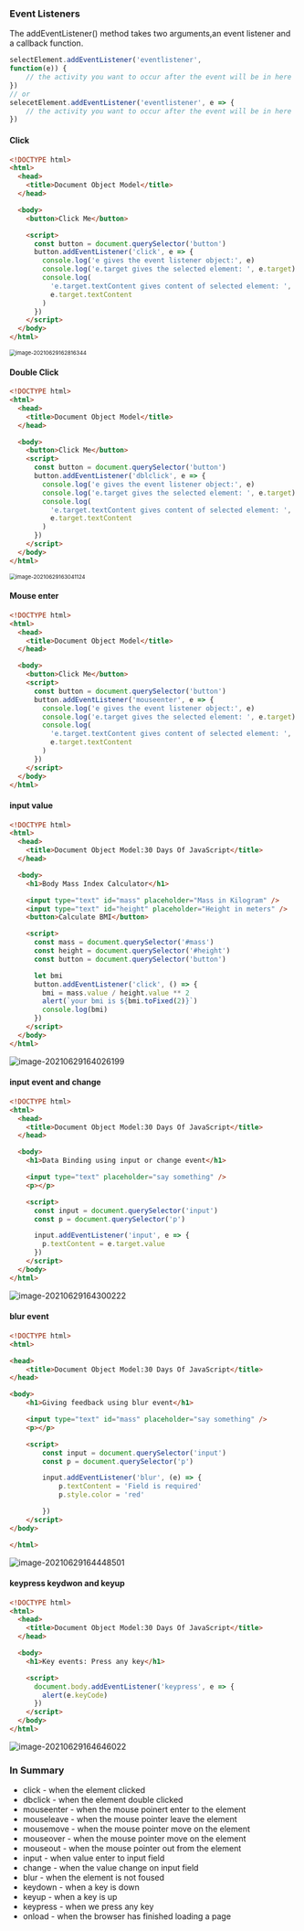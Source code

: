 ### Event Listeners

The addEventListener() method takes two arguments,an event listener and a callback function.

```js
selectElement.addEventListener('eventlistener',
function(e)) {
	// the activity you want to occur after the event will be in here
})
// or
selecetElement.addEventListener('eventlistener', e => {
	// the activity you want to occur after the event will be in here
})
```

#### Click

```html
<!DOCTYPE html>
<html>
  <head>
    <title>Document Object Model</title>
  </head>

  <body>
    <button>Click Me</button>

    <script>
      const button = document.querySelector('button')
      button.addEventListener('click', e => {
        console.log('e gives the event listener object:', e)
        console.log('e.target gives the selected element: ', e.target)
        console.log(
          'e.target.textContent gives content of selected element: ',
          e.target.textContent
        )
      })
    </script>
  </body>
</html>
```

<img src="C:\Users\minstone\AppData\Roaming\Typora\typora-user-images\image-20210629162816344.png" alt="image-20210629162816344" style="zoom: 67%;" />

#### Double Click

```html
<!DOCTYPE html>
<html>
  <head>
    <title>Document Object Model</title>
  </head>

  <body>
    <button>Click Me</button>
    <script>
      const button = document.querySelector('button')
      button.addEventListener('dblclick', e => {
        console.log('e gives the event listener object:', e)
        console.log('e.target gives the selected element: ', e.target)
        console.log(
          'e.target.textContent gives content of selected element: ',
          e.target.textContent
        )
      })
    </script>
  </body>
</html>
```

<img src="C:\Users\minstone\AppData\Roaming\Typora\typora-user-images\image-20210629163041124.png" alt="image-20210629163041124" style="zoom:67%;" />

#### Mouse enter 

```html
<!DOCTYPE html>
<html>
  <head>
    <title>Document Object Model</title>
  </head>

  <body>
    <button>Click Me</button>
    <script>
      const button = document.querySelector('button')
      button.addEventListener('mouseenter', e => {
        console.log('e gives the event listener object:', e)
        console.log('e.target gives the selected element: ', e.target)
        console.log(
          'e.target.textContent gives content of selected element: ',
          e.target.textContent
        )
      })
    </script>
  </body>
</html>
```

#### input value

```html
<!DOCTYPE html>
<html>
  <head>
    <title>Document Object Model:30 Days Of JavaScript</title>
  </head>

  <body>
    <h1>Body Mass Index Calculator</h1>

    <input type="text" id="mass" placeholder="Mass in Kilogram" />
    <input type="text" id="height" placeholder="Height in meters" />
    <button>Calculate BMI</button>

    <script>
      const mass = document.querySelector('#mass')
      const height = document.querySelector('#height')
      const button = document.querySelector('button')

      let bmi
      button.addEventListener('click', () => {
        bmi = mass.value / height.value ** 2
        alert(`your bmi is ${bmi.toFixed(2)}`)
        console.log(bmi)
      })
    </script>
  </body>
</html>
```

![image-20210629164026199](C:\Users\minstone\AppData\Roaming\Typora\typora-user-images\image-20210629164026199.png)

#### input event and change

```html
<!DOCTYPE html>
<html>
  <head>
    <title>Document Object Model:30 Days Of JavaScript</title>
  </head>

  <body>
    <h1>Data Binding using input or change event</h1>

    <input type="text" placeholder="say something" />
    <p></p>

    <script>
      const input = document.querySelector('input')
      const p = document.querySelector('p')

      input.addEventListener('input', e => {
        p.textContent = e.target.value
      })
    </script>
  </body>
</html>
```



![image-20210629164300222](C:\Users\minstone\AppData\Roaming\Typora\typora-user-images\image-20210629164300222.png)

#### blur event

```html
<!DOCTYPE html>
<html>

<head>
    <title>Document Object Model:30 Days Of JavaScript</title>
</head>

<body>
    <h1>Giving feedback using blur event</h1>

    <input type="text" id="mass" placeholder="say something" />
    <p></p>

    <script>
        const input = document.querySelector('input')
        const p = document.querySelector('p')

        input.addEventListener('blur', (e) => {
            p.textContent = 'Field is required'
            p.style.color = 'red'

        })
    </script>
</body>

</html>
```

![image-20210629164448501](C:\Users\minstone\AppData\Roaming\Typora\typora-user-images\image-20210629164448501.png)

#### keypress keydwon and keyup

```html
<!DOCTYPE html>
<html>
  <head>
    <title>Document Object Model:30 Days Of JavaScript</title>
  </head>

  <body>
    <h1>Key events: Press any key</h1>

    <script>
      document.body.addEventListener('keypress', e => {
        alert(e.keyCode)
      })
    </script>
  </body>
</html>
```

![image-20210629164646022](C:\Users\minstone\AppData\Roaming\Typora\typora-user-images\image-20210629164646022.png)

###  In Summary

- click - when  the element clicked
- dbclick - when the element double clicked
- mouseenter - when the mouse poinert enter to the element
- mouseleave - when the mouse pointer leave the element
- mousemove - when the mouse pointer move on the element
- mouseover - when the mouse pointer move on the element
- mouseout - when the mouse pointer out from the element
- input - when value enter to input field
- change - when the value change on input field
- blur - when the element is not foused
- keydown - when a key is down 
- keyup - when a key is up
- keypress - when we press any key 
- onload - when the browser has finished loading a page 

